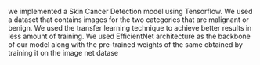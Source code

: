  we implemented a Skin Cancer Detection model using Tensorflow. We used a dataset that contains images for the two categories that are malignant or benign. We used the transfer learning technique to achieve better results in less amount of training. We used EfficientNet architecture as the backbone of our model along with the pre-trained weights of the same obtained by training it on the image net datase
